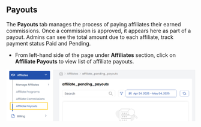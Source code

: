 ## Payouts

The **Payouts** tab manages the process of paying affiliates their earned commissions. Once a commission is approved, it appears here as part of a payout. Admins can see the total amount due to each affiliate, track payment status Paid and Pending.

- From left-hand side of the page under **Affiliates** section, click on **Affiliate Payouts** to view list of affiliate payouts. 

![Cancellation Requests](images/af_payouts.png)